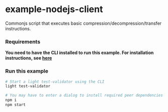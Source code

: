 # example-nodejs-client

Commonjs script that executes basic compression/decompression/transfer instructions.

### Requirements

**You need to have the CLI installed to run this example. For installation instructions, see [here](https://github.com/Lightprotocol/light-protocol/tree/js-0.2.1-release/cli#readme)**

### Run this example

```bash
# Start a light test-validator using the CLI
light test-validator
```

```bash
# You may have to enter a dialog to install required peer dependencies
npm i
npm start
```
